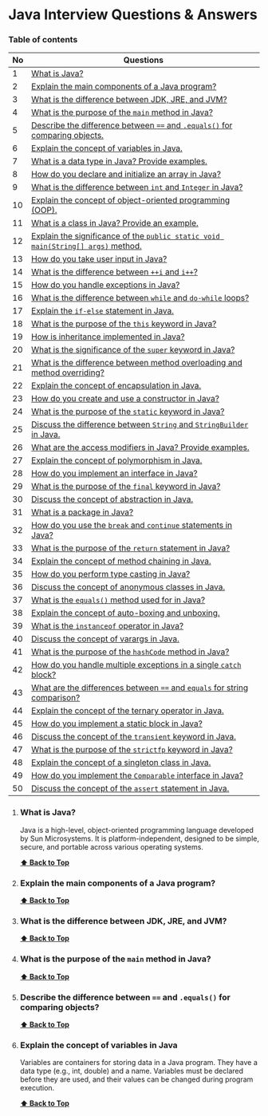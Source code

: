 # Java Interview Questions & Answers

### Table of contents

| No | Questions|
| -- | -------- |
| 1  | [What is Java?](#what-is-java?)|
| 2  | [Explain the main components of a Java program?](#explain-the-main-components-of-a-java-program?)|
| 3  | [What is the difference between JDK, JRE, and JVM?](#what-is-the-difference-between-jdk-jre-and-jvm)|
| 4  | [What is the purpose of the `main` method in Java?](#what-is-the-purpose-of-the-main-method-in-java)|
| 5  | [Describe the difference between `==` and `.equals()` for comparing objects.](#describe-the-difference-between-and-equals-for-comparing-objects)|
| 6  | [Explain the concept of variables in Java.](#explain-the-concept-of-variables-in-java)|
| 7  | [What is a data type in Java? Provide examples.](#what-is-a-data-type-in-java-provide-examples)|
| 8  | [How do you declare and initialize an array in Java?](#how-do-you-declare-and-initialize-an-array-in-java)|
| 9  | [What is the difference between `int` and `Integer` in Java?](#what-is-the-difference-between-int-and-integer-in-java)|
| 10 | [Explain the concept of object-oriented programming (OOP).](#explain-the-concept-of-object-oriented-programming-oop)|
| 11 | [What is a class in Java? Provide an example.](#what-is-a-class-in-java-provide-an-example)|
| 12 | [Explain the significance of the `public static void main(String[] args)` method.](#explain-the-significance-of-the-public-static-void-mainstring-args-method)|
| 13 | [How do you take user input in Java?](#how-do-you-take-user-input-in-java)|
| 14 | [What is the difference between `++i` and `i++`?](#what-is-the-difference-between-i-and-i)|
| 15 | [How do you handle exceptions in Java?](#how-do-you-handle-exceptions-in-java)|
| 16 | [What is the difference between `while` and `do-while` loops?](#what-is-the-difference-between-while-and-do-while-loops)|
| 17 | [Explain the `if-else` statement in Java.](#explain-the-if-else-statement-in-java)|
| 18 | [What is the purpose of the `this` keyword in Java?](#what-is-the-purpose-of-the-this-keyword-in-java)|
| 19 | [How is inheritance implemented in Java?](#how-is-inheritance-implemented-in-java)|
| 20 | [What is the significance of the `super` keyword in Java?](#what-is-the-significance-of-the-super-keyword-in-java)|
| 21 | [What is the difference between method overloading and method overriding?](#what-is-the-difference-between-method-overloading-and-method-overriding)|
| 22 | [Explain the concept of encapsulation in Java.](#explain-the-concept-of-encapsulation-in-java)|
| 23 | [How do you create and use a constructor in Java?](#how-do-you-create-and-use-a-constructor-in-java)|
| 24 | [What is the purpose of the `static` keyword in Java?](#what-is-the-purpose-of-the-static-keyword-in-java)|
| 25 | [Discuss the difference between `String` and `StringBuilder` in Java.](#discuss-the-difference-between-string-and-stringbuilder-in-java)|
| 26 | [What are the access modifiers in Java? Provide examples.](#what-are-the-access-modifiers-in-java-provide-examples) |
| 27 | [Explain the concept of polymorphism in Java.](#explain-the-concept-of-polymorphism-in-java)|
| 28 | [How do you implement an interface in Java?](#how-do-you-implement-an-interface-in-java)|
| 29 | [What is the purpose of the `final` keyword in Java?](#what-is-the-puprose-of-the-final-keyword-in-java)|
| 30 | [Discuss the concept of abstraction in Java.](#discuss-the-concept-of-abstraction-in-java)|
| 31 | [What is a package in Java?](#what-is-a-package-in-java)|
| 32 | [How do you use the `break` and `continue` statements in Java?](#how-do-you-use-the-break-and-continue-statements-in-java)|
| 33 | [What is the purpose of the `return` statement in Java?](#what-is-the-purpose-of-the-return-statement-in-java)|
| 34 | [Explain the concept of method chaining in Java.](#explain-the-concept-of-method-chaining-in-java)|
| 35 | [How do you perform type casting in Java?](#how-do-you-perform-type-casting-in-java)  |
| 36 | [Discuss the concept of anonymous classes in Java.](#discuss-the-concept-of-anonymous-classes-in-java)|
| 37 | [What is the `equals()` method used for in Java?](#what-is-the-equals-method-used-for-in-java)|
| 38 | [Explain the concept of auto-boxing and unboxing.](#explain-the-concept-of-auto-boxing-and-unboxing)|
| 39 | [What is the `instanceof` operator in Java?](#what-is-the-instanceof-operator-in-java)|
| 40 | [Discuss the concept of varargs in Java.](#discuss-the-concept-of-varargs-in-java)|
| 41 | [What is the purpose of the `hashCode` method in Java?](#what-is-the-purpose-of-the-hashcode-method-in-java)|
| 42 | [How do you handle multiple exceptions in a single `catch` block?](#how-do-you-handle-multiple-exceptions-in-a-single-catch-block)|
| 43 | [What are the differences between `==` and `equals` for string comparison?](#what-are-the-differences-between-and-equals-for-string-comparison)|
| 44 | [Explain the concept of the ternary operator in Java.](#explain-the-concept-of-the-ternary-operator-in-java)|
| 45 | [How do you implement a static block in Java?](#how-do-you-implement-a-static-block-in-java)|
| 46 | [Discuss the concept of the `transient` keyword in Java.](#discuss-the-concept-of-the-transient-keyword-in-java)|
| 47 | [What is the purpose of the `strictfp` keyword in Java?](#what-is-the-purpose-of-the-strictfp-keyword-in-java) |
| 48 | [Explain the concept of a singleton class in Java.](#explain-the-concept-of-a-singleton-class-in-java)|
| 49 | [How do you implement the `Comparable` interface in Java?](#how-do-you-implement-the-comparable-interface-in-java)|
| 50 | [Discuss the concept of the `assert` statement in Java.](#discuss-the-concept-of-the-assert-statement-in-java)|

1. ### What is Java?

   Java is a high-level, object-oriented programming language developed by Sun Microsystems. It is platform-independent, designed to be simple, secure, and portable across various operating systems.

   **[⬆ Back to Top](#table-of-contents)**
2. ### Explain the main components of a Java program?

   **[⬆ Back to Top](#table-of-contents)**
3. ### What is the difference between JDK, JRE, and JVM?

   **[⬆ Back to Top](#table-of-contents)**
4. ### What is the purpose of the `main` method in Java?

   **[⬆ Back to Top](#table-of-contents)**
5. ### Describe the difference between `==` and `.equals()` for comparing objects?

   **[⬆ Back to Top](#table-of-contents)**
6. ### Explain the concept of variables in Java

   Variables are containers for storing data in a Java program. They have a data type (e.g., int, double) and a name. Variables must be declared before they are used, and their values can be changed during program execution.

   **[⬆ Back to Top](#table-of-contents)**

